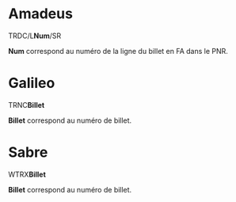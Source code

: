 # Amadeus

TRDC/L**Num**/SR

**Num** correspond au numéro de la ligne du billet en FA dans le PNR.

# Galileo

TRNC**Billet**

**Billet** correspond au numéro de billet.

# Sabre

WTRX**Billet**

**Billet** correspond au numéro de billet.